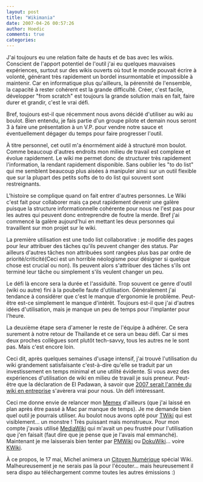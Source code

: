 ```yaml
---
layout: post
title: "Wikimania"
date: 2007-04-26 00:57:26
author: Hoedic
comments: true
categories: 
---
```



J'ai toujours eu une relation faite de hauts et de bas avec les wikis. Conscient de l'apport potentiel de l'outil j'ai eu quelques mauvaises expériences, surtout sur des wikis ouverts où tout le monde pouvait écrire à volonté, générant très rapidement un bordel insurmontable et impossible à maintenir. Car en informatique plus qu'ailleurs, la pérennité de l'ensemble, la capacité à rester cohérent est la grande difficulté. Créer, c'est facile, développer "from scratch" est toujours la grande solution mais en fait, faire durer et grandir, c'est le vrai défi.

Bref, toujours est-il que récemment nous avons décidé d'utiliser au wiki au boulot. Bien entendu, je fais partie d'un groupe pilote et demain nous seront 3 à faire une présentation à un V.P. pour vendre notre sauce et éventuellement dégager du temps pour faire progresser l'outil.

À titre personnel, cet outil m'a énormément aidé à structuré mon boulot. Comme beaucoup d'autres endroits mon milieu de travail est complexe et évolue rapidement. Le wiki me permet donc de structurer très rapidement l'information, la rendant rapidement disponible. Sans oublier les "to do list" qui me semblent beaucoup plus aisées à manipuler ainsi sur un outil flexible que sur la plupart des petits softs de to do list qui souvent sont restreignants.

L'histoire se complique quand on fait entrer d'autres personnes. Le Wiki c'est fait pour collaborer mais ça peut rapidement devenir une galère puisque la structure informationnelle cohérente pour nous ne l'est pas pour les autres qui peuvent donc entreprendre de foutre la merde. Bref j'ai commencé la galère aujourd'hui en mettant les deux personnes qui travaillent sur mon projet sur le wiki.

La première utilisation est une todo list collaborative : je modifie des pages pour leur attribuer des tâches qu'ils peuvent changer des status. Par ailleurs d'autres tâches non attribuées sont rangées plus bas par ordre de priorité/criticité(Ceci est un horrible néologisme pour désigner si quelque chose est crucial ou non). Ils peuvent alors s'attribuer des tâches s'ils ont terminé leur tâche ou simplement s'ils veulent changer un peu.

Le défi là encore sera la durée et l'assiduité. Trop souvent ce genre d'outil (wiki ou autre) fini à la poubelle faute d'utilisation. Généralement j'ai tendance à considérer que c'est le manque d'ergonomie le problème. Peut-être est-ce simplement le manque d'intérêt. Toujours est-il que j'ai d'autres idées d'utilisation, mais je manque un peu de temps pour l'implanter pour l'heure.

La deuxième étape sera d'amener le reste de l'équipe à adhérer. Ce sera surement à notre retour de Thaïlande et ce sera un beau défi. Car si mes deux proches collègues sont plutôt tech-savvy, tous les autres ne le sont pas. Mais c'est encore loin.

Ceci dit, après quelques semaines d'usage intensif, j'ai trouvé l'utilisation du wiki grandement satisfaisante c'est-à-dire qu'elle se traduit par un investissement en temps minimal et une utilité évidente. Si vous avez des expériences d'utilisation de wiki en milieu de travail je suis preneur. Peut-être que la déclaration de El Padawan, à savoir que [2007 serait l'année du wiki en entreprise](http://padawan.info/fr/web/wiki_teasing.html) s'avèrera vrai pour nous. Un défi intéressant.

Ceci me donne envie de relancer mon [Memex](http://www.mon-ile.net/carnet/My-Memex-is-rich.html) d'ailleurs (que j'ai laissé en plan après être passé à Mac par manque de temps). Je me demande bien quel outil je pourrais utiliser. Au boulot nous avons opté pour [TWiki](http://twiki.org/) qui est visiblement... un monstre ! Très puissant mais monstrueux. Pour mon compte j'avais utilisé [MediaWiki](http://fr.wikipedia.org/wiki/MediaWiki) qui m'avait un peu frustré pour l'utilisation que j'en faisait (faut dire que je pense que je l'avais mal emmanché). Maintenant je me laisserais bien tenter par [PMWiki](http://www.pmwiki.org/) ou [DokuWiki](http://wiki.splitbrain.org/wiki:dokuwiki)... voire [KWiki](http://www.kwiki.org/).

À ce propos, le 17 mai, Michel animera un [Citoyen Numérique](http://www.citoyennumerique.com/) spécial Wiki. Malheureusement je ne serais pas là pour l'écouter... mais heureusement il sera dispo au téléchargement comme toutes les autres émissions :)
